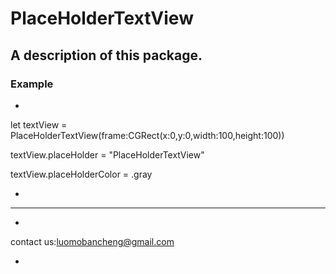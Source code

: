 # PlaceHolderTextView

## A description of this package.

###  Example
 
*
 
let textView = PlaceHolderTextView(frame:CGRect(x:0,y:0,width:100,height:100))

textView.placeHolder = "PlaceHolderTextView"

textView.placeHolderColor = .gray

*

---------------------------------------------------------------------------------------------------

* 
contact us:luomobancheng@gmail.com 

*
